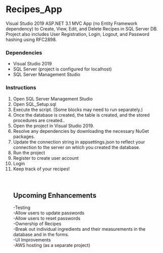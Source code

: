 # Recipes_App
Visual Studio 2019 ASP.NET 3.1 MVC App (no Entity Framework dependency) to Create, View, Edit, and Delete Recipes in SQL Server DB. Project also includes User Registration, Login, Logout, and Password hashing using RFC2898.

<h3>Dependencies</h3>
<ul><li>Visual Studio 2019</li>
  <li>SQL Server (project is configured for localhost)</li>
  <li>SQL Server Management Studio</li></ul>

<h3>Instructions</h3>
<ol><li>Open SQL Server Management Studio</li>
  <li>Open SQL_Setup.sql</li>
  <li>Execute the script. (Some blocks may need to run separately.)</li>
  <li>Once the database is created, the table is created, and the stored procedures are created..</li>
  <li>Open the project in Visual Studio 2019.</li>
  <li>Resolve any dependencies by downloading the necessary NuGet packages.</li>
  <li>Update the connection string in appsettings.json to reflect your connection to the server on which you created the database.</li>
  <li>Run the project</li>
  <li>Register to create user account</li>
  <li>Login</li>
  <li>Keep track of your recipes!</li>
<br><br>
<h2>Upcoming Enhancements</h2>
-Testing<br>
-Allow users to update passwords<br>
-Allow users to reset passwords<br>
-Ownership of Recipes<br>
-Break out individual ingredients and their measurements in the database and in the forms.<br>
-UI Improvements<br>
-AWS hosting (as a separate project)
